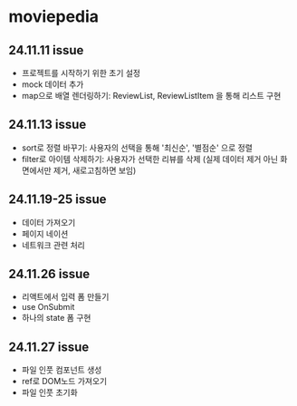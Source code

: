 # moviepedia

## 24.11.11 issue

- 프로젝트를 시작하기 위한 초기 설정
- mock 데이터 추가
- map으로 배열 렌더링하기: ReviewList, ReviewListItem 을 통해 리스트 구현

## 24.11.13 issue

- sort로 정렬 바꾸기: 사용자의 선택을 통해 '최신순', '별점순' 으로 정렬
- filter로 아이템 삭제하기: 사용자가 선택한 리뷰를 삭제
  (실제 데이터 제거 아닌 화면에서만 제거, 새로고침하면 보임)

## 24.11.19-25 issue

- 데이터 가져오기
- 페이지 네이션
- 네트워크 관련 처리

## 24.11.26 issue

- 리액트에서 입력 폼 만들기
- use OnSubmit
- 하나의 state 폼 구현

## 24.11.27 issue

- 파일 인풋 컴포넌트 생성
- ref로 DOM노드 가져오기
- 파일 인풋 초기화
